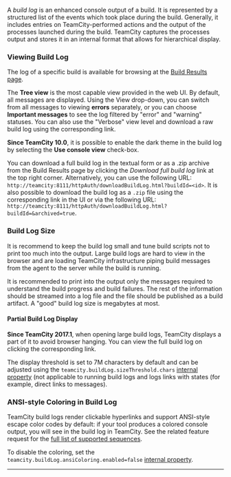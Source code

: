[//]: # (title: Build Log)
[//]: # (auxiliary-id: Build Log)

A _build log_ is an enhanced console output of a build. It is represented by a structured list of the events which took place during the build. Generally, it includes entries on TeamCity\-performed actions and the output of the processes launched during the build. TeamCity captures the processes output and stores it in an internal format that allows for hierarchical display.

<tag-list of="chapter" mode="tree" depth="4"/>

### Viewing Build Log

The log of a specific build is available for browsing at the [Build Results page](working-with-build-results.md#Build+Log). 

The __Tree view__ is the most capable view provided in the web UI. By default, all messages are displayed. Using the View drop\-down, you can switch from all messages to viewing __errors__ separately, or you can choose __Important messages__ to see the log filtered by "error" and "warning" statuses. You can also use the "Verbose" view level and download a raw build log using the corresponding link.

__Since TeamCity 10.0__, it is possible to enable the dark theme in the build log by selecting the  __Use console view__ check\-box.

You can download a full build log in the textual form or as a .zip archive  from the Build Results page by clicking the _Download full build log_ link at the top right corner. Alternatively, you can use the following URL: `http://teamcity:8111/httpAuth/downloadBuildLog.html?buildId=<id>`. It is also possible to download the build log as a `.zip` file using the corresponding link in the UI or via the following URL: `http://teamcity:8111/httpAuth/downloadBuildLog.html?buildId=&archived=true`. 

### Build Log Size

It is recommend to keep the build log small and tune build scripts not to print too much into the output. Large build logs are hard to view in the browser and are loading TeamCity infrastructure piping build messages from the agent to the server while the build is running.

It is recommended to print into the output only the messages required to understand the build progress and build failures. The rest of the information should be streamed into a log file and the file should be published as a build artifact. A "good" build log size is megabytes at most.

#### Partial Build Log Display

__Since TeamCity 2017.1__, when opening large build logs, TeamCity displays a part of it to avoid browser hanging. You can view the full build log on clicking the corresponding link.

The display threshold is set to 7M characters by default and can be adjusted using the `teamcity.buildLog.sizeThreshold.chars` [internal property](configuring-teamcity-server-startup-properties.md) (not applicable to running build logs and logs links with states (for example, direct links to messages).

### ANSI-style Coloring in Build Log

TeamCity build logs render clickable hyperlinks and support ANSI\-style escape color codes by default: if your tool produces a colored console output, you will see in the build log in TeamCity. See the related feature request for the [full list of supported sequences](https://youtrack.jetbrains.com/issue/TW-23760#comment=27-1021150).

To disable the coloring, set the `teamcity.buildLog.ansiColoring.enabled=false` [internal property](configuring-teamcity-server-startup-properties.md#TeamCity+internal+properties).

__ __